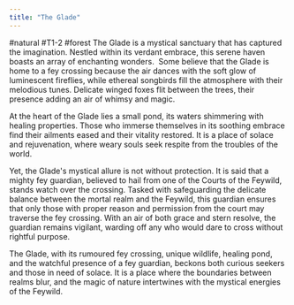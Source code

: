 ```yaml
---
title: "The Glade"
---
```


#natural #T1-2 #forest
The Glade is a mystical sanctuary that has captured the imagination. Nestled within its verdant embrace, this serene haven boasts an array of enchanting wonders.  Some believe that the Glade is home to a fey crossing because the air dances with the soft glow of luminescent fireflies, while ethereal songbirds fill the atmosphere with their melodious tunes. Delicate winged foxes flit between the trees, their presence adding an air of whimsy and magic.

At the heart of the Glade lies a small pond, its waters shimmering with healing properties. Those who immerse themselves in its soothing embrace find their ailments eased and their vitality restored. It is a place of solace and rejuvenation, where weary souls seek respite from the troubles of the world.

Yet, the Glade's mystical allure is not without protection. It is said that a mighty fey guardian, believed to hail from one of the Courts of the Feywild, stands watch over the crossing. Tasked with safeguarding the delicate balance between the mortal realm and the Feywild, this guardian ensures that only those with proper reason and permission from the court may traverse the fey crossing. With an air of both grace and stern resolve, the guardian remains vigilant, warding off any who would dare to cross without rightful purpose.

The Glade, with its rumoured fey crossing, unique wildlife, healing pond, and the watchful presence of a fey guardian, beckons both curious seekers and those in need of solace. It is a place where the boundaries between realms blur, and the magic of nature intertwines with the mystical energies of the Feywild.